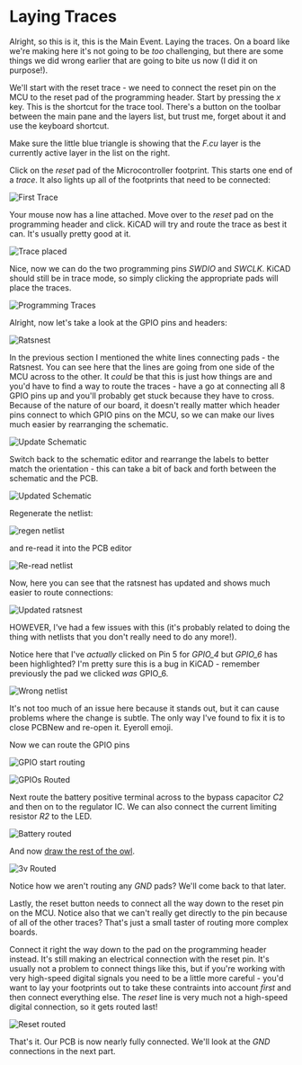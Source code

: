 # Laying Traces

Alright, so this is it, this is the Main Event. Laying the traces. On a board like we're making here it's not going to be *too* challenging, but there are some things we did wrong earlier that are going to bite us now (I did it on purpose!).

We'll start with the reset trace - we need to connect the reset pin on the MCU to the reset pad of the programming header. Start by pressing the *x* key. This is the shortcut for the trace tool. There's a button on the toolbar between the main pane and the layers list, but trust me, forget about it and use the keyboard shortcut.

Make sure the little blue triangle is showing that the *F.cu* layer is the currently active layer in the list on the right.

Click on the *reset* pad of the Microcontroller footprint. This starts one end of a *trace*. It also lights up all of the footprints that need to be connected:

![First Trace][088]

Your mouse now has a line attached. Move over to the *reset* pad on the programming header and click. KiCAD will try and route the trace as best it can. It's usually pretty good at it.

![Trace placed][089]

Nice, now we can do the two programming pins *SWDIO* and *SWCLK*. KiCAD should still be in trace mode, so simply clicking the appropriate pads will place the traces.

![Programming Traces][090]

Alright, now let's take a look at the GPIO pins and headers:

![Ratsnest][091]

In the previous section I mentioned the white lines connecting pads - the Ratsnest. You can see here that the lines are going from one side of the MCU across to the other. It *could* be that this is just how things are and you'd have to find a way to route the traces - have a go at connecting all 8 GPIO pins up and you'll probably get stuck because they have to cross. Because of the nature of our board, it doesn't really matter which header pins connect to which GPIO pins on the MCU, so we can make our lives much easier by rearranging the schematic.

![Update Schematic][092]

Switch back to the schematic editor and rearrange the labels to better match the orientation - this can take a bit of back and forth between the schematic and the PCB.

![Updated Schematic][096]

Regenerate the netlist:

![regen netlist][093]

and re-read it into the PCB editor

![Re-read netlist][094]

Now, here you can see that the ratsnest has updated and shows much easier to route connections:

![Updated ratsnest][097]

HOWEVER, I've had a few issues with this (it's probably related to doing the thing with netlists that you don't really need to do any more!).

Notice here that I've *actually* clicked on Pin 5 for *GPIO_4* but *GPIO_6* has been highlighted? I'm pretty sure this is a bug in KiCAD - remember previously the pad we clicked *was* GPIO_6.

![Wrong netlist][098]

It's not too much of an issue here because it stands out, but it can cause problems where the change is subtle. The only way I've found to fix it is to close PCBNew and re-open it. Eyeroll emoji.

Now we can route the GPIO pins

![GPIO start routing][099]

![GPIOs Routed][100]

Next route the battery positive terminal across to the bypass capacitor *C2* and then on to the regulator IC. We can also connect the current limiting resistor *R2* to the LED.

![Battery routed][101]

And now [draw the rest of the owl](https://knowyourmeme.com/memes/how-to-draw-an-owl).

![3v Routed][102]

Notice how we aren't routing any *GND* pads? We'll come back to that later.

Lastly, the reset button needs to connect all the way down to the reset pin on the MCU. Notice also that we can't really get directly to the pin because of all of the other traces? That's just a small taster of routing more complex boards.

Connect it right the way down to the pad on the programming header instead. It's still making an electrical connection with the reset pin. It's usually not a problem to connect things like this, but if you're working with very high-speed digital signals you need to be a little more careful - you'd want to lay your footprints out to take these contraints into account *first* and then connect everything else. The *reset* line is very much not a high-speed digital connection, so it gets routed last!

![Reset routed][103]

That's it. Our PCB is now nearly fully connected. We'll look at the *GND* connections in the next part.

[088]: screenshots/088-first-trace.png
[089]: screenshots/089-trace-placed.png
[090]: screenshots/090-programming-traces.png
[091]: screenshots/091-ratsnest.png
[092]: screenshots/092-schematic.png
[093]: screenshots/093-regenerate-netlist.png
[094]: screenshots/094-re-read-netlist.png
[095]: screenshots/095-ratsnest-updated.png
[096]: screenshots/096-GPIO-labels-updated.png
[097]: screenshots/097-clean-ratsnest.png
[098]: screenshots/098-ratsnest-wrong.png
[099]: screenshots/099-GPIO-trace.png
[100]: screenshots/100-GPIOs-routed.png
[101]: screenshots/101-batt-routed.png
[102]: screenshots/102-3v-routed.png
[103]: screenshots/103-reset-routed.png
